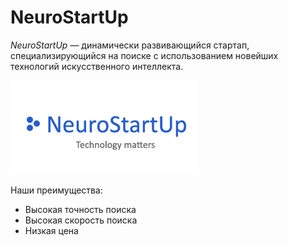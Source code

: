 # NeuroStartUp

*NeuroStartUp* — динамически развивающийся стартап, специализирующийся на поиске с использованием новейших технологий искусственного интеллекта.

![](img/NeuroStartUp.png)

Наши преимущества:
* Высокая точность поиска
* Высокая скорость поиска
* Низкая цена